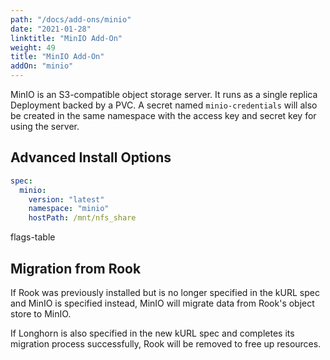 ```yaml
---
path: "/docs/add-ons/minio"
date: "2021-01-28"
linktitle: "MinIO Add-On"
weight: 49
title: "MinIO Add-On"
addOn: "minio"
---
```

MinIO is an S3-compatible object storage server.
It runs as a single replica Deployment backed by a PVC.
A secret named `minio-credentials` will also be created in the same namespace with the access key and secret key for using the server.

## Advanced Install Options

```yaml
spec:
  minio:
    version: "latest"
    namespace: "minio"
    hostPath: /mnt/nfs_share
```

flags-table

## Migration from Rook

If Rook was previously installed but is no longer specified in the kURL spec and MinIO is specified instead, MinIO will migrate data from Rook's object store to MinIO.

If Longhorn is also specified in the new kURL spec and completes its migration process successfully, Rook will be removed to free up resources.
